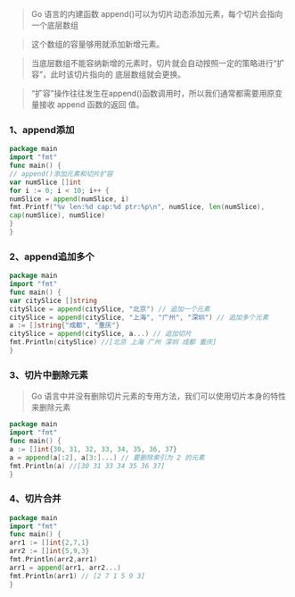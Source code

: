 > Go 语言的内建函数 append()可以为切片动态添加元素，每个切片会指向一个底层数组

> 这个数组的容量够用就添加新增元素。

> 当底层数组不能容纳新增的元素时，切片就会自动按照一定的策略进行“扩容”，此时该切片指向的 底层数组就会更换。

> “扩容”操作往往发生在append()函数调用时，所以我们通常都需要用原变量接收 append 函数的返回 值。

### 1、append添加

```go
package main
import "fmt"
func main() {
// append()添加元素和切片扩容
var numSlice []int
for i := 0; i < 10; i++ {
numSlice = append(numSlice, i)
fmt.Printf("%v len:%d cap:%d ptr:%p\n", numSlice, len(numSlice),
cap(numSlice), numSlice)
}
}
```

### 2、append追加多个

```go
package main
import "fmt"
func main() {
var citySlice []string
citySlice = append(citySlice, "北京") // 追加一个元素
citySlice = append(citySlice, "上海", "广州", "深圳") // 追加多个元素
a := []string{"成都", "重庆"}
citySlice = append(citySlice, a...) // 追加切片
fmt.Println(citySlice) //[北京 上海 广州 深圳 成都 重庆]
}
```

### 3、切片中删除元素

> Go 语言中并没有删除切片元素的专用方法，我们可以使用切片本身的特性来删除元素

```go
package main
import "fmt"
func main() {
a := []int{30, 31, 32, 33, 34, 35, 36, 37}
a = append(a[:2], a[3:]...) // 要删除索引为 2 的元素
fmt.Println(a) //[30 31 33 34 35 36 37]
}
```

### 4、切片合并

```go
package main
import "fmt"
func main() {
arr1 := []int{2,7,1}
arr2 := []int{5,9,3}
fmt.Println(arr2,arr1)
arr1 = append(arr1, arr2...)
fmt.Println(arr1) // [2 7 1 5 9 3]
}
```